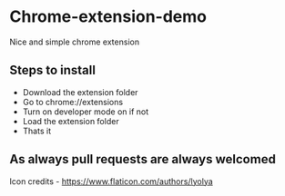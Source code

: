 # Chrome-extension-demo
Nice and simple chrome extension

## Steps to install
- Download the extension folder
- Go to chrome://extensions
- Turn on developer mode on if not
- Load the extension folder
- Thats it

## As always pull requests are always welcomed

Icon credits - https://www.flaticon.com/authors/lyolya

